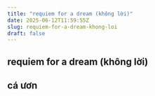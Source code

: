 ```yaml
---
title: "requiem for a dream (không lời)"
date: 2025-06-12T11:59:55Z
slug: requiem-for-a-dream-khong-loi
draft: false
---
```


## requiem for a dream (không lời)

## cá ươn

